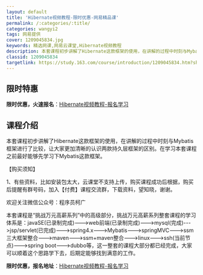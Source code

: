 ```yaml
---
layout: default
title: 'Hibernate视频教程-限时优惠-网易精品课'
permalink: /:categories/:title/
categories: wangyi2
tags: 网易提供
cover: 1209045834.jpg
keywords: 精选网课,网易云课堂,Hibernate视频教程
description: 本套课程初步讲解了Hibernate这款框架的使用，在讲解的过程中时刻与Mybatis框架进行了比较，让大家更加清晰的认
classid: 1209045834
targetlink: https://study.163.com/course/introduction/1209045834.htm?share=1&shareId=1025206652&utm_campaign=share&utm_medium=iphoneShare&utm_source=&utm_u=1025206652
---
```


## 限时特惠

**限时优惠，火速报名**：[Hibernate视频教程-报名学习](https://study.163.com/course/introduction/1209045834.htm?share=1&shareId=1025206652&utm_campaign=share&utm_medium=iphoneShare&utm_source=&utm_u=1025206652)

## 课程介绍

本套课程初步讲解了Hibernate这款框架的使用，在讲解的过程中时刻与Mybatis框架进行了比较，让大家更加清晰的认识两款持久层框架的区别。在学习本套课程之前最好能够先学习下Mybatis这款框架。



【购买须知】

1、有些资料，比如安装包太大，云课堂不支持上传，购买课程成功后根据，购买后提醒有群号码，加入【付费】课程交流群，下载资料，望知晓，谢谢。



欢迎关注微信公众号：程序员柯广



本套课程是“挑战万元高薪系列”中的高级部分，挑战万元高薪系列整套课程的学习体系是：javaSE(已录制完成)--->web前端(已录制完成)--->mysql(完成)--->jsp/servlet(已完成)--->spring4.x--->Mybatis--->springMVC--->ssm三大框架整合--->maven--->ssm+maven整合--->linux--->ssh(当前节点)--->spring boot--->dubbo等，这一整套的课程大部分都已经完成，大家可以顺着这个思路学下去，后期定能够找到满意的工作。

**限时优惠，报名地址**：[Hibernate视频教程-报名学习](https://study.163.com/course/introduction/1209045834.htm?share=1&shareId=1025206652&utm_campaign=share&utm_medium=iphoneShare&utm_source=&utm_u=1025206652)

